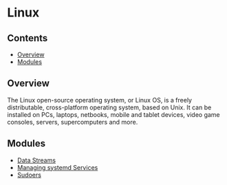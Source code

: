 # Linux
<!--TOC_START-->
## Contents
- [Overview](#overview)
- [Modules](#modules)

<!--TOC_END-->
## Overview
The Linux open-source operating system, or Linux OS, is a freely distributable, cross-platform operating system, based on Unix. It can be installed on PCs, laptops, netbooks, mobile and tablet devices, video game consoles, servers, supercomputers and more.
<!--MODULES_START-->
## Modules
- [Data Streams](./modules/data-streams)
- [Managing systemd Services](./modules/managing-systemd-services)
- [Sudoers](./modules/sudoers)
<!--MODULES_END-->
